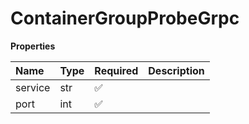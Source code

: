 # ContainerGroupProbeGrpc

**Properties**

| Name    | Type | Required | Description |
| :------ | :--- | :------- | :---------- |
| service | str  | ✅       |             |
| port    | int  | ✅       |             |
